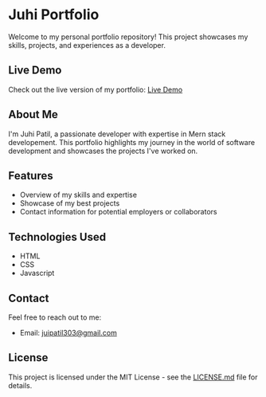 # Juhi Portfolio

Welcome to my personal portfolio repository! This project showcases my skills, projects, and experiences as a developer.

## Live Demo

Check out the live version of my portfolio: [Live Demo](https://juhi-portfolio-five.vercel.app/)

## About Me

I'm Juhi Patil, a passionate developer with expertise in Mern stack developement. This portfolio highlights my journey in the world of software development and showcases the projects I've worked on.

## Features

- Overview of my skills and expertise
- Showcase of my best projects
- Contact information for potential employers or collaborators

## Technologies Used

- HTML
- CSS
- Javascript

## Contact

Feel free to reach out to me:

- Email: juipatil303@gmail.com

## License

This project is licensed under the MIT License - see the [LICENSE.md](LICENSE.md) file for details.
